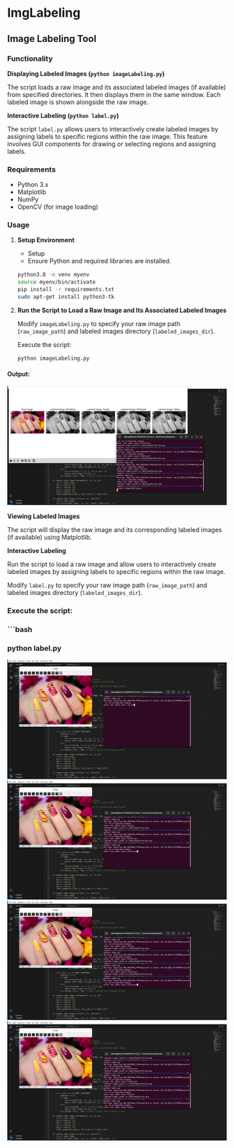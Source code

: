 # ImgLabeling

## Image Labeling Tool

### Functionality

**Displaying Labeled Images (`python imageLabeling.py`)**

The script loads a raw image and its associated labeled images (if available) from specified directories. It then displays them in the same window. Each labeled image is shown alongside the raw image.

**Interactive Labeling (`python label.py`)**

The script `label.py` allows users to interactively create labeled images by assigning labels to specific regions within the raw image. This feature involves GUI components for drawing or selecting regions and assigning labels.

### Requirements

- Python 3.x
- Matplotlib
- NumPy
- OpenCV (for image loading)

### Usage

1. **Setup Environment**
    - Setup
    - Ensure Python and required libraries are installed.
    ```bash
    python3.8 -m venv myenv
    source myenv/bin/activate
    pip install -r requirements.txt
    sudo apt-get install python3-tk
    ```

2. **Run the Script to Load a Raw Image and Its Associated Labeled Images**

    Modify `imageLabeling.py` to specify your raw image path (`raw_image_path`) and labeled images directory (`labeled_images_dir`).

    Execute the script:
    ```bash
    python imageLabeling.py
    ```

#### Output:

![Screenshot](https://raw.githubusercontent.com/kadarshj/ImgLabeling/main/Screenshot/Screenshot_from_2024-07-13_23-11-18.png?raw=true)

**Viewing Labeled Images**

The script will display the raw image and its corresponding labeled images (if available) using Matplotlib.

**Interactive Labeling**

Run the script to load a raw image and allow users to interactively create labeled images by assigning labels to specific regions within the raw image.

Modify `label.py` to specify your raw image path (`raw_image_path`) and labeled images directory (`labeled_images_dir`).

### Execute the script:
### ```bash
### python label.py

![Screenshot 1](https://raw.githubusercontent.com/kadarshj/ImgLabeling/main/Screenshot/Screenshot_from_2024-07-13_23-07-10.png?raw=true)
![Screenshot 2](https://raw.githubusercontent.com/kadarshj/ImgLabeling/main/Screenshot/Screenshot_from_2024-07-13_23-09-00.png?raw=true)
![Screenshot 3](https://raw.githubusercontent.com/kadarshj/ImgLabeling/main/Screenshot/Screenshot_from_2024-07-13_23-09-38.png?raw=true)
![Screenshot 4](https://raw.githubusercontent.com/kadarshj/ImgLabeling/main/Screenshot/Screenshot_from_2024-07-13_23-10-39.png?raw=true)